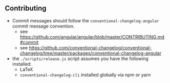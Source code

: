 ## Contributing

* Commit messages should follow the `conventional-changelog-angular` commit message convention.
    * see <https://github.com/angular/angular/blob/master/CONTRIBUTING.md#commit>
    * see <https://github.com/conventional-changelog/conventional-changelog/tree/master/packages/conventional-changelog-angular>
* the `./scripts/release.js` script assumes you have the following installed:
    * LaTeX
    * `conventional-changelog-cli` installed globally via npm or yarn
